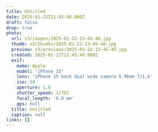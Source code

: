```yaml
---
title: Untitled
date: 2025-01-22T21:45:40.000Z
draft: false
drop: true
photo:
  url: s3/images/2025-01-22-13-45-40.jpg
  thumb: s3/thumbs/2025-01-22-13-45-40.jpg
  preview: s3/previews/2025-01-22-13-45-40.jpg
  created: 2025-01-22T21:45:40.000Z
  exif:
    make: Apple
    model: 'iPhone 15'
    lens: 'iPhone 15 back dual wide camera 5.96mm f/1.6'
    iso: 50
    aperture: 1.6
    shutter_speed: 1/702
    focal_length: '6.0 mm'
    gps: null
  title: Untitled
  caption: null
links: []
---
```


